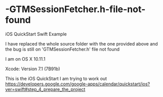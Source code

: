 # -GTMSessionFetcher.h-file-not-found
iOS QuickStart Swift Example

I have replaced the whole source folder with the one provided above and the bug is still on
'GTMSessionFetcher.h' file not found

I am on OS X  10.11.1

Xcode: Version 7.1 (7B91b)


This is the iOS QuickStart I am trying to work out 
https://developers.google.com/google-apps/calendar/quickstart/ios?ver=swift#step_4_prepare_the_project





